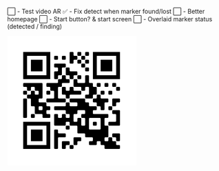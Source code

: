 ⬜ - Test video AR
✅ - Fix detect when marker found/lost
⬜ - Better homepage
⬜ - Start button? & start screen
⬜ - Overlaid marker status (detected / finding)

![](files/frame.png?raw=true)
